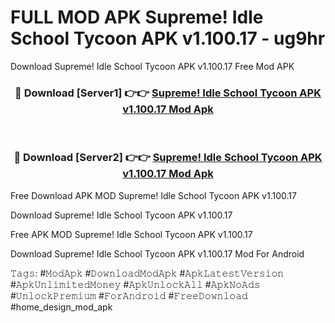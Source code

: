 # FULL MOD APK Supreme! Idle School Tycoon APK v1.100.17 - ug9hr
Download Supreme! Idle School Tycoon APK v1.100.17 Free Mod APK

<div align="center">
<h3>🔴 Download [Server1] 👉👉 <a href="https://apk-comot.site?title=Supreme!_Idle_School_Tycoon_APK_v1.100.17">Supreme! Idle School Tycoon APK v1.100.17 Mod Apk</a></h3><br>

<h3>🔴 Download [Server2] 👉👉 <a href="https://apk-comot.site?title=Supreme!_Idle_School_Tycoon_APK_v1.100.17">Supreme! Idle School Tycoon APK v1.100.17 Mod Apk</a></h3>
</div>


Free Download APK MOD Supreme! Idle School Tycoon APK v1.100.17

Download Supreme! Idle School Tycoon APK v1.100.17 

Free APK MOD Supreme! Idle School Tycoon APK v1.100.17 

Download Supreme! Idle School Tycoon APK v1.100.17 Mod For Android

𝚃𝚊𝚐𝚜: #𝙼𝚘𝚍𝙰𝚙𝚔 #𝙳𝚘𝚠𝚗𝚕𝚘𝚊𝚍𝙼𝚘𝚍𝙰𝚙𝚔 #𝙰𝚙𝚔𝙻𝚊𝚝𝚎𝚜𝚝𝚅𝚎𝚛𝚜𝚒𝚘𝚗 #𝙰𝚙𝚔𝚄𝚗𝚕𝚒𝚖𝚒𝚝𝚎𝚍𝙼𝚘𝚗𝚎𝚢 #𝙰𝚙𝚔𝚄𝚗𝚕𝚘𝚌𝚔𝙰𝚕𝚕 #𝙰𝚙𝚔𝙽𝚘𝙰𝚍𝚜 #𝚄𝚗𝚕𝚘𝚌𝚔𝙿𝚛𝚎𝚖𝚒𝚞𝚖 #𝙵𝚘𝚛𝙰𝚗𝚍𝚛𝚘𝚒𝚍 #𝙵𝚛𝚎𝚎𝙳𝚘𝚠𝚗𝚕𝚘𝚊𝚍 #home_design_mod_apk